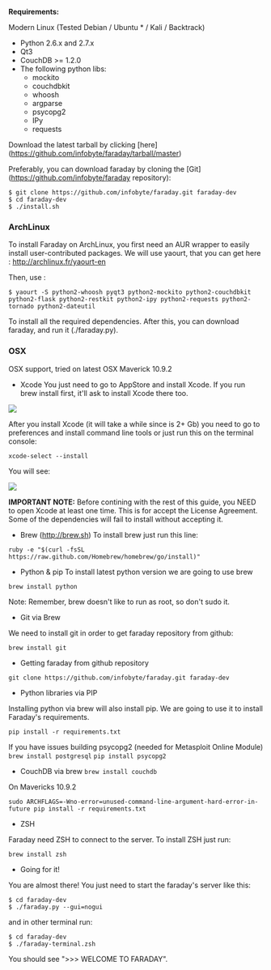 **Requirements:**

Modern Linux (Tested Debian / Ubuntu  * / Kali / Backtrack)
* Python 2.6.x and 2.7.x
* Qt3
* CouchDB >= 1.2.0  
* The following python libs:
  * mockito 
  * couchdbkit 
  * whoosh 
  * argparse 
  * psycopg2
  * IPy
  * requests

Download the latest tarball by clicking [here] (https://github.com/infobyte/faraday/tarball/master) 

Preferably, you can download faraday by cloning the [Git] (https://github.com/infobyte/faraday repository):
```
$ git clone https://github.com/infobyte/faraday.git faraday-dev
$ cd faraday-dev
$ ./install.sh
```
### ArchLinux

To install Faraday on ArchLinux, you first need an AUR wrapper to easily install user-contributed packages. We will use yaourt, that you can get here : http://archlinux.fr/yaourt-en

Then, use :
```
$ yaourt -S python2-whoosh pyqt3 python2-mockito python2-couchdbkit python2-flask python2-restkit python2-ipy python2-requests python2-tornado python2-dateutil
```
To install all the required dependencies.
After this, you can download faraday, and run it (./faraday.py).

### OSX

OSX support, tried on latest OSX Maverick 10.9.2

* Xcode 
You just need to go to AppStore and install Xcode. If you run brew install first, it'll ask to install Xcode there too.

![](https://raw.github.com/wiki/infobyte/faraday/images/xcode.png)


After you install Xcode (it will take a while since is 2+ Gb) you need to go to preferences and install command line tools or just run this on the terminal console:

`xcode-select --install`

You will see:

![](https://raw.github.com/wiki/infobyte/faraday/images/confirm.png)


**IMPORTANT NOTE:** Before contining with the rest of this guide, you NEED to open Xcode at least one time. This is for accept the License Agreement. Some of the dependencies will fail to install without accepting it.

* Brew (http://brew.sh)
To install brew just run this line:

`ruby -e "$(curl -fsSL https://raw.github.com/Homebrew/homebrew/go/install)"`

* Python & pip
To install latest python version we are going to use brew

`brew install python`

Note: Remember, brew doesn't like to run as root, so don't sudo it.

* Git via Brew

We need to install git in order to get faraday repository from github:

`brew install git`

* Getting faraday from github repository

`git clone https://github.com/infobyte/faraday.git faraday-dev`

* Python libraries via PIP

Installing python via brew will also install pip. We are going to use it to install Faraday's requirements.

`pip install -r requirements.txt`

If you have issues building psycopg2 (needed for Metasploit Online Module)
`brew install postgresql`
`pip install psycopg2`

* CouchDB via brew
`brew install couchdb`

On Mavericks 10.9.2

`sudo ARCHFLAGS=-Wno-error=unused-command-line-argument-hard-error-in-future pip install -r requirements.txt`

* ZSH

Faraday need ZSH to connect to the server. To install ZSH just run:

`brew install zsh`

* Going for it!

You are almost there! You just need to start the faraday's server like this:

```
$ cd faraday-dev
$ ./faraday.py --gui=nogui
```

and in other terminal run:

```
$ cd faraday-dev
$ ./faraday-terminal.zsh
```
You should see ">>> WELCOME TO FARADAY".